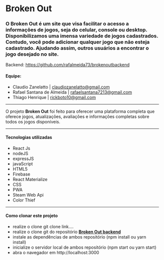 # Broken Out
### O Broken Out é um site que visa facilitar o acesso a informações de jogos, seja do celular, console ou desktop. Disponibilizamos uma imensa variedade de jogos cadastrados. Contudo, você pode adicionar qualquer jogo que não esteja cadastrado. Ajudando assim, outros usuários a encontrar o jogo desejado no site. 
Backend: https://github.com/rafalmeida73/brokenoutbackend

#### Equipe:
* Claudio Zanelatto | claudiozanelatto@gmail.com
* Rafael Santana de Almeida | rafaelsantana7213@gmail.com
* Thiago Henrique | rickboto10@gmail.com

------------

   O projeto **Broken Out** foi feito para oferecer uma plataforma completa que oferece jogos, atualizações, avaliações e informações completas sobre todos os jogos disponíveis.

------------
####  Tecnologias utilizadas
- React Js
- nodeJS
- expressJS
- javaScript
- HTML5
- Firebase
- React Materialize
- CSS
- PWA
- Steam Web Api
- Color Thief


------------
####  Como clonar este projeto
- realize o clone git clone link....
- realize o clone git do repositório [**Broken Out backend**](https://github.com/rafalmeida73/brokenoutbackend)
- instale as dependências de ambos repositório (npm install ou yarn install)
- inicialize o servidor local de ambos repositório (npm start ou yarn start)
- abra o navegador em http://localhost:3000
